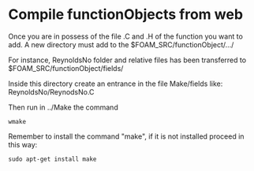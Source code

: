 # Compile functionObjects from web

Once you are in possess of the file .C and .H of the function you want
to add. A new directory must add to the $FOAM_SRC/functionObject/…/

For instance, ReynoldsNo folder and relative files has been transferred
to $FOAM_SRC/functionObject/fields/

Inside this directory create an entrance in the file Make/fields like:
ReynoldsNo/ReynodsNo.C

Then run in ../Make the command
```console
wmake
```
Remember to install the command "make", if it is not installed proceed in this way:

```console
sudo apt-get install make
```